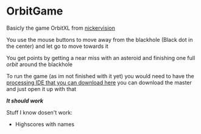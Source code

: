 # OrbitGame
Basicly the game OrbitXL from <a href=https://www.nickervision.com>nickervision</a> 

You use the mouse buttons to move away from the blackhole (Black dot in the center) and let go to move towards it

You get points by getting a near miss with an asteroid and finishing one full *orbit* around the blackhole

To run the game (as im not finished with it yet) you would need to have the <a href =https://processing.org/download>processing IDE that you can download here<a> you can download the master and just open it up with that 
  
  ***It should work***

Stuff I know dosen't work:
 - Highscores with names
 
